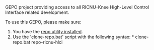 GEPO project providing access to all RICNU-Knee High-Level Control Interface related development.

To use this GEPO, please make sure:

  1. You have the [repo utility installed](https://bitbucket.org/ric-cbm/repo-install).
  2. Use the 'clone-repo.bat' script with the following syntax:
    * clone-repo.bat repo-ricnu-hlci